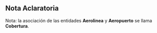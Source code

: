 ## Nota Aclaratoria

Nota: la asociación de las entidades **Aerolinea** y **Aeropuerto** se llama **Cobertura**.
